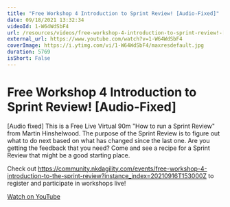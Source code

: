 ```yaml
---
title: "Free Workshop 4 Introduction to Sprint Review! [Audio-Fixed]"
date: 09/18/2021 13:32:34
videoId: 1-W64WdSbF4
url: /resources/videos/free-workshop-4-introduction-to-sprint-review!-[audio-fixed]
external_url: https://www.youtube.com/watch?v=1-W64WdSbF4
coverImage: https://i.ytimg.com/vi/1-W64WdSbF4/maxresdefault.jpg
duration: 5769
isShort: False
---
```


# Free Workshop 4 Introduction to Sprint Review! [Audio-Fixed]

[Audio fixed] This is a Free Live Virtual 90m "How to run a Sprint Review" from Martin Hinshelwood.
The purpose of the Sprint Review is to figure out what to do next based on what has changed since the last one. Are you getting the feedback that you need? Come and see a recipe for a Sprint Review that might be a good starting place.

Check out https://community.nkdagility.com/events/free-workshop-4-introduction-to-the-sprint-review?instance_index=20210916T153000Z to register and participate in workshops live!

[Watch on YouTube](https://www.youtube.com/watch?v=1-W64WdSbF4)
